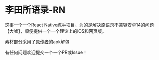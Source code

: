 # 李田所语录-RN
这事一个一个React Native练手项目，为的是解决原语录不兼容安卓14的问题【大嘘】，顺便提供一个一个理论上的iOS和网页版。

素材部分采用了[原作者](https://bilibili.com/space/5935506)的apk解包

有任何问题欢迎提交一个一个PR或Issue！
